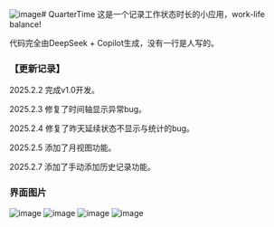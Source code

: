 ![image](https://github.com/user-attachments/assets/0a85ef72-5ffd-4563-93ca-c7028d1a8070)# QuarterTime
这是一个记录工作状态时长的小应用，work-life balance!

代码完全由DeepSeek + Copilot生成，没有一行是人写的。

### 【更新记录】
2025.2.2 完成v1.0开发。

2025.2.3 修复了时间轴显示异常bug。

2025.2.4 修复了昨天延续状态不显示与统计的bug。

2025.2.5 添加了月视图功能。

2025.2.7 添加了手动添加历史记录功能。
### 界面图片
![image](https://github.com/user-attachments/assets/6de51e25-cf81-4516-bab7-e22f2e1e7ded)
![image](https://github.com/user-attachments/assets/5051e43f-d0f5-45cd-b321-71c84e70cf72)
![image](https://github.com/user-attachments/assets/6abf69f6-0d45-431a-afe4-0c271f7cdbb2)
![image](https://github.com/user-attachments/assets/b81157fd-aa5b-410b-a1a3-939469f95182)
